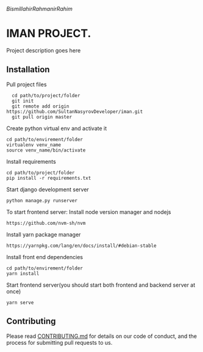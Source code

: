 *_BismillahirRahmanirRahim_*

# IMAN PROJECT.
Project description goes here



## Installation
Pull project files
```
  cd path/to/project/folder
  git init
  git remote add origin https://github.com/SultanNasyrovDeveloper/iman.git
  git pull origin master
```

Create python virtual env and activate it
```
cd path/to/envirement/folder
virtualenv venv_name
source venv_name/bin/activate
```

Install requirements
```
cd path/to/project/folder
pip install -r requirements.txt
```

Start django development server
```
python manage.py runserver
```

To start frontend server:
Install  node version manager and nodejs
```
https://github.com/nvm-sh/nvm
```

Install yarn package manager
```
https://yarnpkg.com/lang/en/docs/install/#debian-stable
```

Install front end dependencies
```
cd path/to/envirement/folder
yarn install
```

Start frontend server(you should start both frontend and backend server  at once)
```
yarn serve
```

## Contributing

Please read [CONTRIBUTING.md](https://github.com/SultanNasyrovDeveloper/iman) for details on our code of conduct, and the process for submitting pull requests to us.
